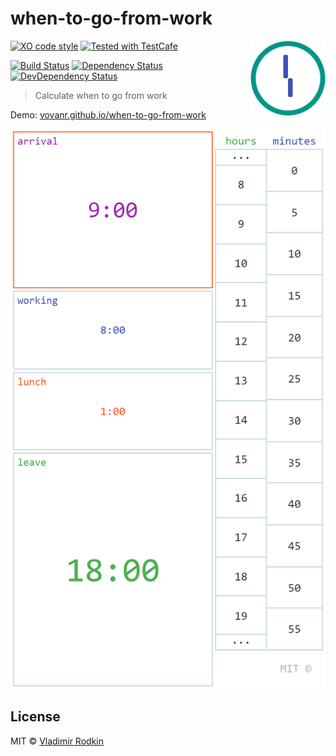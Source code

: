 # when-to-go-from-work

<img align="right" width="120" height="120"
     src="./logo.svg" alt="When to go from work logo">

[![XO code style][codestyle-image]][codestyle-url]
[![Tested with TestCafe][testcafe-image]][testcafe-url]

[![Build Status][travis-image]][travis-url]
[![Dependency Status][depstat-image]][depstat-url]
[![DevDependency Status][depstat-dev-image]][depstat-dev-url]

> Calculate when to go from work

Demo: [vovanr.github.io/when-to-go-from-work][demo]

![](preview.png)

## License
MIT © [Vladimir Rodkin](https://github.com/VovanR)

[demo]: https://vovanr.github.io/when-to-go-from-work

[codestyle-url]: https://github.com/xojs/xo
[codestyle-image]: https://img.shields.io/badge/code_style-XO-5ed9c7.svg?style=flat-square

[testcafe-url]: https://github.com/DevExpress/testcafe
[testcafe-image]: https://img.shields.io/badge/tested%20with-TestCafe-2fa4cf.svg?style=flat-square

[travis-url]: https://travis-ci.org/VovanR/when-to-go-from-work
[travis-image]: https://img.shields.io/travis/VovanR/when-to-go-from-work.svg?style=flat-square

[depstat-url]: https://david-dm.org/VovanR/when-to-go-from-work
[depstat-image]: https://david-dm.org/VovanR/when-to-go-from-work.svg?style=flat-square

[depstat-dev-url]: https://david-dm.org/VovanR/when-to-go-from-work
[depstat-dev-image]: https://david-dm.org/VovanR/when-to-go-from-work/dev-status.svg?style=flat-square
